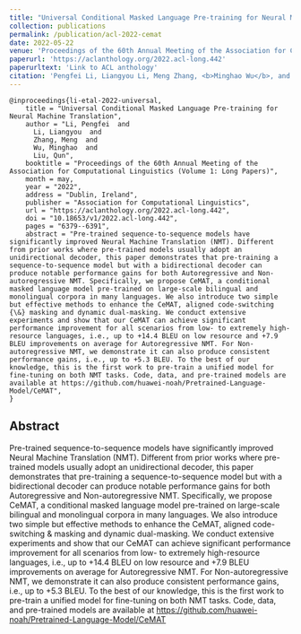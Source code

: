 ```yaml
---
title: "Universal Conditional Masked Language Pre-training for Neural Machine Translation"
collection: publications
permalink: /publication/acl-2022-cemat
date: 2022-05-22
venue: 'Proceedings of the 60th Annual Meeting of the Association for Computational Linguistics (Volume 1: Long Papers)'
paperurl: 'https://aclanthology.org/2022.acl-long.442'
paperurltext: 'Link to ACL anthology'
citation: 'Pengfei Li, Liangyou Li, Meng Zhang, <b>Minghao Wu</b>, and Qun Liu. 2022. <a href="http://minghao-wu.github.io/files/papers/cemat_ACL_2022.pdf"><u>Evaluating the Utility of Hand-crafted Features in Sequence Labelling</u></a>. In <i>Proceedings of the 60th Annual Meeting of the Association for Computational Linguistics (Volume 1: Long Papers)</i>, pages 6379–6391, Dublin, Ireland. Association for Computational Linguistics.'
---
```


```
@inproceedings{li-etal-2022-universal,
    title = "Universal Conditional Masked Language Pre-training for Neural Machine Translation",
    author = "Li, Pengfei  and
      Li, Liangyou  and
      Zhang, Meng  and
      Wu, Minghao  and
      Liu, Qun",
    booktitle = "Proceedings of the 60th Annual Meeting of the Association for Computational Linguistics (Volume 1: Long Papers)",
    month = may,
    year = "2022",
    address = "Dublin, Ireland",
    publisher = "Association for Computational Linguistics",
    url = "https://aclanthology.org/2022.acl-long.442",
    doi = "10.18653/v1/2022.acl-long.442",
    pages = "6379--6391",
    abstract = "Pre-trained sequence-to-sequence models have significantly improved Neural Machine Translation (NMT). Different from prior works where pre-trained models usually adopt an unidirectional decoder, this paper demonstrates that pre-training a sequence-to-sequence model but with a bidirectional decoder can produce notable performance gains for both Autoregressive and Non-autoregressive NMT. Specifically, we propose CeMAT, a conditional masked language model pre-trained on large-scale bilingual and monolingual corpora in many languages. We also introduce two simple but effective methods to enhance the CeMAT, aligned code-switching {\&} masking and dynamic dual-masking. We conduct extensive experiments and show that our CeMAT can achieve significant performance improvement for all scenarios from low- to extremely high-resource languages, i.e., up to +14.4 BLEU on low resource and +7.9 BLEU improvements on average for Autoregressive NMT. For Non-autoregressive NMT, we demonstrate it can also produce consistent performance gains, i.e., up to +5.3 BLEU. To the best of our knowledge, this is the first work to pre-train a unified model for fine-tuning on both NMT tasks. Code, data, and pre-trained models are available at https://github.com/huawei-noah/Pretrained-Language-Model/CeMAT",
}
```

## Abstract
Pre-trained sequence-to-sequence models have significantly improved Neural Machine Translation (NMT). Different from prior works where pre-trained models usually adopt an unidirectional decoder, this paper demonstrates that pre-training a sequence-to-sequence model but with a bidirectional decoder can produce notable performance gains for both Autoregressive and Non-autoregressive NMT. Specifically, we propose CeMAT, a conditional masked language model pre-trained on large-scale bilingual and monolingual corpora in many languages. We also introduce two simple but effective methods to enhance the CeMAT, aligned code-switching & masking and dynamic dual-masking. We conduct extensive experiments and show that our CeMAT can achieve significant performance improvement for all scenarios from low- to extremely high-resource languages, i.e., up to +14.4 BLEU on low resource and +7.9 BLEU improvements on average for Autoregressive NMT. For Non-autoregressive NMT, we demonstrate it can also produce consistent performance gains, i.e., up to +5.3 BLEU. To the best of our knowledge, this is the first work to pre-train a unified model for fine-tuning on both NMT tasks. Code, data, and pre-trained models are available at https://github.com/huawei-noah/Pretrained-Language-Model/CeMAT